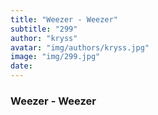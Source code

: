 ```yaml
---
title: "Weezer - Weezer"
subtitle: "299"
author: "kryss"
avatar: "img/authors/kryss.jpg"
image: "img/299.jpg"
date:
---
```


### Weezer - Weezer
